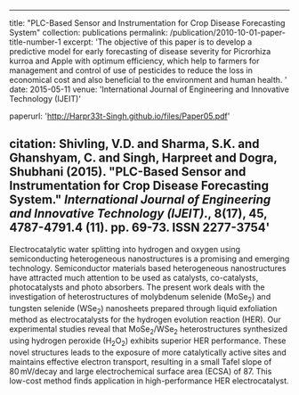 
---
title: "PLC-Based Sensor and Instrumentation for Crop Disease Forecasting System"
collection: publications
permalink: /publication/2010-10-01-paper-title-number-1
excerpt: 'The objective of this paper is to develop a predictive model for early forecasting of disease severity for Picrorhiza kurroa and Apple with optimum efficiency, which help to farmers for management and control of use of pesticides to reduce the loss in economical cost and also beneficial to the environment and human health. '
date: 2015-05-11
venue: 'International Journal of Engineering and Innovative Technology (IJEIT)'

paperurl: 'http://Harpr33t-Singh.github.io/files/Paper05.pdf'

citation: Shivling, V.D. and Sharma, S.K. and Ghanshyam, C. and Singh, Harpreet and Dogra, Shubhani (2015). &quot;PLC-Based Sensor and Instrumentation for Crop Disease Forecasting System.&quot; <i>International Journal of Engineering and Innovative Technology (IJEIT)</i>., 8(17), 45, 4787-4791.4 (11). pp. 69-73. ISSN 2277-3754'
---

Electrocatalytic water splitting into hydrogen and oxygen using semiconducting heterogeneous nanostructures is a promising and emerging technology. Semiconductor materials based heterogeneous nanostructures have attracted much attention to be used as catalysts, co-catalysts, photocatalysts and photo absorbers. The present work deals with the investigation of heterostructures of molybdenum selenide (MoSe<sub>2</sub>) and tungsten selenide (WSe<sub>2</sub>) nanosheets prepared through liquid exfoliation method as electrocatalysts for the hydrogen evolution reaction (HER). Our experimental studies reveal that MoSe<sub>2</sub>/WSe<sub>2</sub> heterostructures synthesized using hydrogen peroxide (H<sub>2</sub>O<sub>2</sub>) exhibits superior HER performance. These novel structures leads to the exposure of more catalytically active sites and maintains effective electron transport, resulting in a small Tafel slope of 80 mV/decay and large electrochemical surface area (ECSA) of 87. This low-cost method finds application in high-performance HER electrocatalyst.

